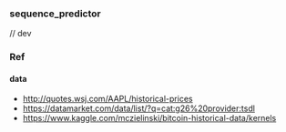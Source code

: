 ### sequence_predictor
// dev


### Ref 

#### data 
- http://quotes.wsj.com/AAPL/historical-prices
- https://datamarket.com/data/list/?q=cat:g26%20provider:tsdl
- https://www.kaggle.com/mczielinski/bitcoin-historical-data/kernels